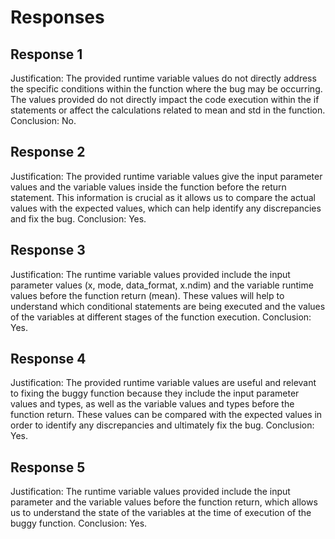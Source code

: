 # Responses
## Response 1
Justification: The provided runtime variable values do not directly address the specific conditions within the function where the bug may be occurring. The values provided do not directly impact the code execution within the if statements or affect the calculations related to mean and std in the function. 
Conclusion: No.

## Response 2
Justification: The provided runtime variable values give the input parameter values and the variable values inside the function before the return statement. This information is crucial as it allows us to compare the actual values with the expected values, which can help identify any discrepancies and fix the bug.
Conclusion: Yes.

## Response 3
Justification: The runtime variable values provided include the input parameter values (x, mode, data_format, x.ndim) and the variable runtime values before the function return (mean). These values will help to understand which conditional statements are being executed and the values of the variables at different stages of the function execution.
Conclusion: Yes.

## Response 4
Justification: The provided runtime variable values are useful and relevant to fixing the buggy function because they include the input parameter values and types, as well as the variable values and types before the function return. These values can be compared with the expected values in order to identify any discrepancies and ultimately fix the bug.
Conclusion: Yes.

## Response 5
Justification: The runtime variable values provided include the input parameter and the variable values before the function return, which allows us to understand the state of the variables at the time of execution of the buggy function.
Conclusion: Yes.

